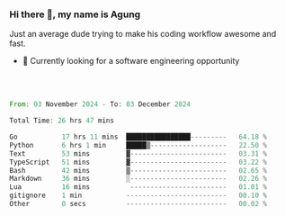 ### Hi there 👋, my name is Agung
Just an average dude trying to make his coding workflow awesome and fast.

<!--
**agungfir98/agungfir98** is a ✨ _special_ ✨ repository because its `README.md` (this file) appears on your GitHub profile.
-->

- 🔭 Currently looking for a software engineering opportunity
<br/>
<br/>
<!--START_SECTION:waka-->

```rust
From: 03 November 2024 - To: 03 December 2024

Total Time: 26 hrs 47 mins

Go           17 hrs 11 mins  ████████████████---------   64.18 %
Python       6 hrs 1 min     █████▒-------------------   22.50 %
Text         53 mins         ▓------------------------   03.31 %
TypeScript   51 mins         ▓------------------------   03.22 %
Bash         42 mins         ▒------------------------   02.65 %
Markdown     36 mins         ░------------------------   02.26 %
Lua          16 mins          ------------------------   01.01 %
gitignore    1 min           -------------------------   00.10 %
Other        0 secs          -------------------------   00.02 %
```

<!--END_SECTION:waka-->
